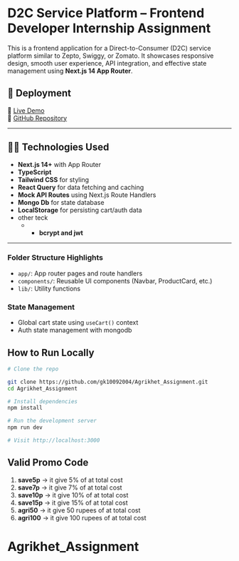 # D2C Service Platform – Frontend Developer Internship Assignment

This is a frontend application for a Direct-to-Consumer (D2C) service platform similar to Zepto, Swiggy, or Zomato. It showcases responsive design, smooth user experience, API integration, and effective state management using **Next.js 14 App Router**.


## 🚀 Deployment

🔗 [Live Demo](https://agrikhet.vercel.app/)  
🔗 [GitHub Repository](https://github.com/gk10092004/Agrikhet_Assignment)


---

## 🧑‍💻 Technologies Used

- **Next.js 14+** with App Router
- **TypeScript**
- **Tailwind CSS** for styling
- **React Query** for data fetching and caching
- **Mock API Routes** using Next.js Route Handlers
- **Mongo Db** for state database
- **LocalStorage** for persisting cart/auth data
- other teck
    - - **bcrypt and jwt**

---

###  Folder Structure Highlights
- `app/`: App router pages and route handlers
- `components/`: Reusable UI components (Navbar, ProductCard, etc.)
- `lib/`: Utility functions

###  State Management
- Global cart state using `useCart()` context
- Auth state management with mongodb


##  How to Run Locally

```bash
# Clone the repo

git clone https://github.com/gk10092004/Agrikhet_Assignment.git
cd Agrikhet_Assignment

# Install dependencies
npm install

# Run the development server
npm run dev

# Visit http://localhost:3000
```
## Valid Promo Code
1. **save5p** -> it give 5% of at total cost
2. **save7p** -> it give 7% of at total cost
3. **save10p** -> it give 10% of at total cost
4. **save15p** -> it give 15% of at total cost
5. **agri50** -> it give 50 rupees of at total cost
6. **agri100** -> it give 100 rupees of at total cost


# Agrikhet_Assignment
